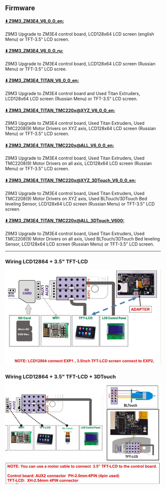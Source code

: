 ## Firmware
#### [:arrow_down: Z9M3_ZM3E4_V6_0_0_en: ](./Z9M3_ZM3E4_V6_0_0_en.zip) 
Z9M3 Upgrade to ZM3E4 control board, LCD128x64 LCD screen (english Menu) or TFT-3.5" LCD screen.
#### [:arrow_down: Z9M3_ZM3E4_V6_0_0_ru: ](./Z9M3_ZM3E4_V6_0_0_ru.zip) 
Z9M3 Upgrade to ZM3E4 control board, LCD128x64 LCD screen (Russian Menu) or TFT-3.5" LCD scree.
#### [:arrow_down: Z9M3_ZM3E4_TITAN_V6_0_0_en: ](./Z9M3_ZM3E4_TITAN_V6_0_0_en.zip) 
Z9M3 Upgrade to ZM3E4 control board and Used Titan Extruders, LCD128x64 LCD screen (Russian Menu) or TFT-3.5" LCD screen.
#### [:arrow_down: Z9M3_ZM3E4_TITAN_TMC220x@XYZ_V6_0_0_en: ](./Z9M3_ZM3E4_TITAN_TMC220x@XYZ_V6_0_0_en.zip) 
Z9M3 Upgrade to ZM3E4 control board,  Used Titan Extruders, Used TMC2208(9) Motor Drivers on XYZ axis, LCD128x64 LCD screen (Russian Menu) or TFT-3.5" LCD screen.
#### [:arrow_down: Z9M3_ZM3E4_TITAN_TMC220x@ALL_V6_0_0_en: ](./Z9M3_ZM3E4_TITAN_TMC220x@ALL_V6_0_0_en.zip) 
Z9M3 Upgrade to ZM3E4 control board,  Used Titan Extruders, Used TMC2208(9) Motor Drivers on all axis, LCD128x64 LCD screen (Russian Menu) or TFT-3.5" LCD screen.
#### [:arrow_down: Z9M3_ZM3E4_TITAN_TMC220x@XYZ_3DTouch_V6_0_0_en: ](./Z9M3_ZM3E4_TITAN_TMC220x@XYZ_3DTouch_V6_0_0_en.zip) 
Z9M3 Upgrade to ZM3E4 control board, Used Titan Extruders, Used TMC2208(9) Motor Drivers on XYZ axis, Used BLTouch/3DTouch Bed leveling Sensor, LCD128x64 LCD screen (Russian Menu) or TFT-3.5" LCD screen.
#### [:arrow_down: Z9M3_ZM3E4_TITAN_TMC220x@ALL_3DTouch_V600: ](./Z9M3_ZM3E4_TITAN_TMC220x@ALL_3DTouch_V600.zip) 
Z9M3 Upgrade to ZM3E4 control board, Used Titan Extruders, Used TMC2208(9) Motor Drivers on all axis, Used BLTouch/3DTouch Bed leveling Sensor, LCD128x64 LCD screen (Russian Menu) or TFT-3.5" LCD screen.

-----
### Wiring LCD12864 + 3.5" TFT-LCD
 ![](LCD12864_TFTLCD.jpg)

### Wiring LCD12864 + 3.5" TFT-LCD + 3DTouch
 ![](LCD12864_TFTLCD_3DTouch.jpg)

 